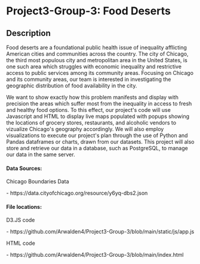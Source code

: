 # Project3-Group-3: Food Deserts
## Description
Food deserts are a foundational public health issue of inequality afflicting American cities and communities across the country. The city of Chicago, the third most populous city and metropolitan area in the United States, is one such area which struggles with economic inequality and restrictive access to public services among its community areas. Focusing on Chicago and its community areas, our team is interested in investigating the geographic distribution of food availability in the city. 

We want to show exactly how this problem manifests and display with precision the areas which suffer most from the inequality in access to fresh and healthy food options. To this effect, our project's code will use Javascript and HTML to display live maps populated with popups showing the locations of grocery stores, restaurants, and alcoholic vendors to vizualize Chicago's geography accordingly. We will also employ visualizations to execute our project's plan through the use of Python and Pandas dataframes or charts, drawn from our datasets. This project will also store and retrieve our data in a database, such as PostgreSQL, to manage our data in the same server.




#### Data Sources:
<p>Chicago Boundaries Data</p>
- https://data.cityofchicago.org/resource/y6yq-dbs2.json

#### File locations:
<p>D3.JS code</p>
- https://github.com/Arwalden4/Project3-Group-3/blob/main/static/js/app.js

<p>HTML code</p>
- https://github.com/Arwalden4/Project3-Group-3/blob/main/index.html

